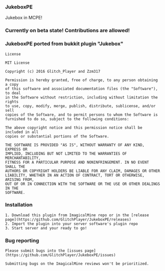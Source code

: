 ### JukeboxPE
Jukebox in MCPE!

### Currently on beta state! Contributions are allowed!

### JukeboxPE ported from bukkit plugin "Jukebox"

    License

    MIT License

    Copyright (c) 2016 Glitch_Player and Zzm317

    Permission is hereby granted, free of charge, to any person obtaining a copy
    of this software and associated documentation files (the "Software"), to deal
    in the Software without restriction, including without limitation the rights
    to use, copy, modify, merge, publish, distribute, sublicense, and/or sell
    copies of the Software, and to permit persons to whom the Software is
    furnished to do so, subject to the following conditions:

    The above copyright notice and this permission notice shall be included in all
    copies or substantial portions of the Software.

    THE SOFTWARE IS PROVIDED "AS IS", WITHOUT WARRANTY OF ANY KIND, EXPRESS OR
    IMPLIED, INCLUDING BUT NOT LIMITED TO THE WARRANTIES OF MERCHANTABILITY,
    FITNESS FOR A PARTICULAR PURPOSE AND NONINFRINGEMENT. IN NO EVENT SHALL THE
    AUTHORS OR COPYRIGHT HOLDERS BE LIABLE FOR ANY CLAIM, DAMAGES OR OTHER
    LIABILITY, WHETHER IN AN ACTION OF CONTRACT, TORT OR OTHERWISE, ARISING FROM,
    OUT OF OR IN CONNECTION WITH THE SOFTWARE OR THE USE OR OTHER DEALINGS IN THE
    SOFTWARE.

### Installation

    1. Download this plugin from ImagicalMine repo or in the [release page](https://github.com/GlitchPlayer/JukeboxPE/releases)
    2. Import the plugin into your server software's plugin repo
    3. Start server and your ready to go!

### Bug reporting
    
    Please submit bugs into the [issues page](https://github.com/GlitchPlayer/JukeboxPE/issues)
    
    Submitting bugs on the ImagicalMine reviews won't be prioritized.

 
